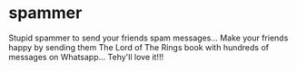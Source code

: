# spammer
Stupid spammer to send your friends spam messages...
Make your friends happy by sending them The Lord of The Rings book with hundreds of messages on Whatsapp... Tehy'll love it!!!
